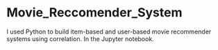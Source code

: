 # Movie_Reccomender_System
I used Python to build item-based and user-based movie recommender systems using correlation. In the Jupyter notebook.
